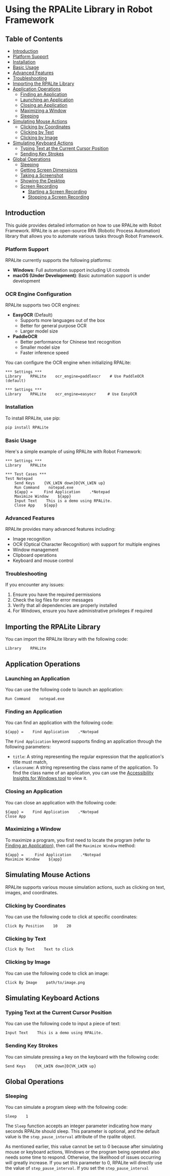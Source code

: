 # Using the RPALite Library in Robot Framework

## Table of Contents

- [Introduction](#introduction)
- [Platform Support](#platform-support)
- [Installation](#installation)
- [Basic Usage](#basic-usage)
- [Advanced Features](#advanced-features)
- [Troubleshooting](#troubleshooting)
- [Importing the RPALite Library](#importing-the-rpalite-library)
- [Application Operations](#application-operations)
  - [Finding an Application](#finding-an-application)
  - [Launching an Application](#launching-an-application)
  - [Closing an Application](#closing-an-application)
  - [Maximizing a Window](#maximizing-a-window)
  - [Sleeping](#sleeping)
- [Simulating Mouse Actions](#simulating-mouse-actions)
  - [Clicking by Coordinates](#clicking-by-coordinates)
  - [Clicking by Text](#clicking-by-text)
  - [Clicking by Image](#clicking-by-image)
- [Simulating Keyboard Actions](#simulating-keyboard-actions)
  - [Typing Text at the Current Cursor Position](#typing-text-at-the-current-cursor-position)
  - [Sending Key Strokes](#sending-key-strokes)
- [Global Operations](#global-operations)
  - [Sleeping](#sleeping)
  - [Getting Screen Dimensions](#getting-screen-dimensions)
  - [Taking a Screenshot](#taking-a-screenshot)
  - [Showing the Desktop](#showing-the-desktop)
  - [Screen Recording](#screen-recording)
    - [Starting a Screen Recording](#starting-a-screen-recording)
    - [Stopping a Screen Recording](#stopping-a-screen-recording)

## Introduction

This guide provides detailed information on how to use RPALite with Robot Framework. RPALite is an open-source RPA (Robotic Process Automation) library that allows you to automate various tasks through Robot Framework.

### Platform Support

RPALite currently supports the following platforms:

- **Windows**: Full automation support including UI controls
- **macOS (Under Development)**: Basic automation support is under development

### OCR Engine Configuration

RPALite supports two OCR engines:

- **EasyOCR** (Default)
  - Supports more languages out of the box
  - Better for general purpose OCR
  - Larger model size
- **PaddleOCR**
  - Better performance for Chinese text recognition
  - Smaller model size
  - Faster inference speed

You can configure the OCR engine when initializing RPALite:

```robotframework
*** Settings ***
Library    RPALite    ocr_engine=paddleocr    # Use PaddleOCR (default)

*** Settings ***
Library    RPALite    ocr_engine=easyocr     # Use EasyOCR
```

### Installation

To install RPALite, use pip:

```bash
pip install RPALite
```

### Basic Usage

Here's a simple example of using RPALite with Robot Framework:

```robotframework
*** Settings ***
Library    RPALite

*** Test Cases ***
Test Notepad
    Send Keys    {VK_LWIN down}D{VK_LWIN up}
    Run Command    notepad.exe
    ${app} =     Find Application    .*Notepad
    Maximize Window    ${app}
    Input Text    This is a demo using RPALite.
    Close App    ${app}
```

### Advanced Features

RPALite provides many advanced features including:

- Image recognition
- OCR (Optical Character Recognition) with support for multiple engines
- Window management
- Clipboard operations
- Keyboard and mouse control

### Troubleshooting

If you encounter any issues:

1. Ensure you have the required permissions
2. Check the log files for error messages
3. Verify that all dependencies are properly installed
4. For Windows, ensure you have administrative privileges if required

## Importing the RPALite Library

You can import the RPALite library with the following code:

```robotframework
Library    RPALite
```

## Application Operations

### Launching an Application

You can use the following code to launch an application:

```robotframework
Run Command    notepad.exe
```

### Finding an Application

You can find an application with the following code:

```robotframework
${app} =    Find Application    .*Notepad
```

The `Find Application` keyword supports finding an application through the following parameters:

- `title`: A string representing the regular expression that the application's title must match,
- `classname`: A string representing the class name of the application. To find the class name of an application, you can use the [Accessibility Insights for Windows tool](https://accessibilityinsights.io/) to view it.

### Closing an Application

You can close an application with the following code:

```robotframework
${app} =    Find Application    .*Notepad
Close App
```

### Maximizing a Window

To maximize a program, you first need to locate the program (refer to [Finding an Application](#finding-an-application)), then call the `Maximize Window` method:

```robotframework
${app} =     Find Application    .*Notepad
Maximize Window    ${app}
```

## Simulating Mouse Actions

RPALite supports various mouse simulation actions, such as clicking on text, images, and coordinates.

### Clicking by Coordinates

You can use the following code to click at specific coordinates:

```robotframework
Click By Position    10    20
```

### Clicking by Text

```robotframework
Click By Text    Text to click
```

### Clicking by Image

You can use the following code to click an image:

```robotframework
Click By Image    path/to/image.png
```

## Simulating Keyboard Actions

### Typing Text at the Current Cursor Position

You can use the following code to input a piece of text:

```robotframework
Input Text    This is a demo using RPALite.
```

### Sending Key Strokes

You can simulate pressing a key on the keyboard with the following code:

```robotframework
Send Keys    {VK_LWIN down}D{VK_LWIN up}
```

## Global Operations

### Sleeping

You can simulate a program sleep with the following code:

```robotframework
Sleep    1
```

The `Sleep` function accepts an integer parameter indicating how many seconds RPALite should sleep. This parameter is optional, and the default value is the `step_pause_interval` attribute of the rpalite object.

As mentioned earlier, this value cannot be set to 0 because after simulating mouse or keyboard actions, Windows or the program being operated also needs some time to respond. Otherwise, the likelihood of issues occurring will greatly increase. If you set this parameter to 0, RPALite will directly use the value of `step_pause_interval`. If you set the `step_pause_interval`
